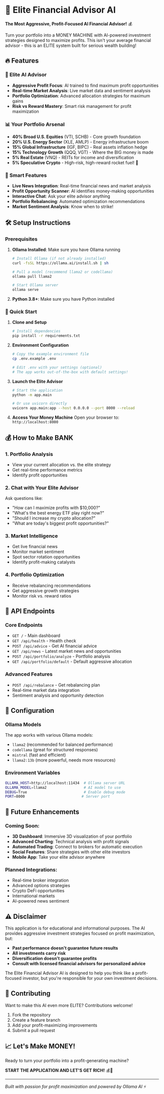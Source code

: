 # 🚀 Elite Financial Advisor AI

**The Most Aggressive, Profit-Focused AI Financial Advisor!** 💰

Turn your portfolio into a MONEY MACHINE with AI-powered investment strategies designed to maximize profits. This isn't your average financial advisor - this is an ELITE system built for serious wealth building!

## 🔥 Features

### 💎 Elite AI Advisor
- **Aggressive Profit Focus**: AI trained to find maximum profit opportunities
- **Real-time Market Analysis**: Live market data and sentiment analysis
- **Portfolio Optimization**: Advanced allocation strategies for maximum gains
- **Risk vs Reward Mastery**: Smart risk management for profit maximization

### 📊 Your Portfolio Arsenal
- **40% Broad U.S. Equities** (VTI, SCHB) - Core growth foundation
- **20% U.S. Energy Sector** (XLE, AMLP) - Energy infrastructure boom
- **15% Global Infrastructure** (IGF, BIPC) - Real assets inflation hedge
- **15% Technology Growth** (QQQ, VGT) - Where the BIG money is made
- **5% Real Estate** (VNQ) - REITs for income and diversification
- **5% Speculative Crypto** - High-risk, high-reward rocket fuel! 🚀

### 🎯 Smart Features
- **Live News Integration**: Real-time financial news and market analysis
- **Profit Opportunity Scanner**: AI identifies money-making opportunities
- **Interactive Chat**: Ask your elite advisor anything
- **Portfolio Rebalancing**: Automated optimization recommendations
- **Market Sentiment Analysis**: Know when to strike!

## 🛠️ Setup Instructions

### Prerequisites
1. **Ollama Installed**: Make sure you have Ollama running
   ```bash
   # Install Ollama (if not already installed)
   curl -fsSL https://ollama.ai/install.sh | sh
   
   # Pull a model (recommend llama2 or codellama)
   ollama pull llama2
   
   # Start Ollama server
   ollama serve
   ```

2. **Python 3.8+**: Make sure you have Python installed

### 🚀 Quick Start

1. **Clone and Setup**
   ```bash
   # Install dependencies
   pip install -r requirements.txt
   ```

2. **Environment Configuration**
   ```bash
   # Copy the example environment file
   cp .env.example .env
   
   # Edit .env with your settings (optional)
   # The app works out-of-the-box with default settings!
   ```

3. **Launch the Elite Advisor**
   ```bash
   # Start the application
   python -m app.main
   
   # Or use uvicorn directly
   uvicorn app.main:app --host 0.0.0.0 --port 8000 --reload
   ```

4. **Access Your Money Machine**
   Open your browser to: `http://localhost:8000`

## 💰 How to Make BANK

### 1. Portfolio Analysis
- View your current allocation vs. the elite strategy
- Get real-time performance metrics
- Identify profit opportunities

### 2. Chat with Your Elite Advisor
Ask questions like:
- "How can I maximize profits with $10,000?"
- "What's the best energy ETF play right now?"
- "Should I increase my crypto allocation?"
- "What are today's biggest profit opportunities?"

### 3. Market Intelligence
- Get live financial news
- Monitor market sentiment
- Spot sector rotation opportunities
- Identify profit-making catalysts

### 4. Portfolio Optimization
- Receive rebalancing recommendations
- Get aggressive growth strategies
- Monitor risk vs. reward ratios

## 🎯 API Endpoints

### Core Endpoints
- `GET /` - Main dashboard
- `GET /api/health` - Health check
- `POST /api/advice` - Get AI financial advice
- `GET /api/news` - Latest market news and opportunities
- `POST /api/portfolio/analyze` - Portfolio analysis
- `GET /api/portfolio/default` - Default aggressive allocation

### Advanced Features
- `POST /api/rebalance` - Get rebalancing plan
- Real-time market data integration
- Sentiment analysis and opportunity detection

## 🔧 Configuration

### Ollama Models
The app works with various Ollama models:
- `llama2` (recommended for balanced performance)
- `codellama` (great for structured responses)
- `mistral` (fast and efficient)
- `llama2:13b` (more powerful, needs more resources)

### Environment Variables
```bash
OLLAMA_HOST=http://localhost:11434  # Ollama server URL
OLLAMA_MODEL=llama2                 # AI model to use
DEBUG=True                          # Enable debug mode
PORT=8000                          # Server port
```

## 🚀 Future Enhancements

### Coming Soon:
- **3D Dashboard**: Immersive 3D visualization of your portfolio
- **Advanced Charting**: Technical analysis with profit signals
- **Automated Trading**: Connect to brokers for automatic execution
- **Social Features**: Share strategies with other elite investors
- **Mobile App**: Take your elite advisor anywhere

### Planned Integrations:
- Real-time broker integration
- Advanced options strategies
- Crypto DeFi opportunities
- International markets
- AI-powered news sentiment

## ⚠️ Disclaimer

This application is for educational and informational purposes. The AI provides aggressive investment strategies focused on profit maximization, but:

- **Past performance doesn't guarantee future results**
- **All investments carry risk**
- **Diversification doesn't guarantee profits**
- **Consult with licensed financial advisors for personalized advice**

The Elite Financial Advisor AI is designed to help you think like a profit-focused investor, but you're responsible for your own investment decisions.

## 🤝 Contributing

Want to make this AI even more ELITE? Contributions welcome!

1. Fork the repository
2. Create a feature branch
3. Add your profit-maximizing improvements
4. Submit a pull request

## 📈 Let's Make MONEY!

Ready to turn your portfolio into a profit-generating machine? 

**START THE APPLICATION AND LET'S GET RICH!** 💰🚀

---

*Built with passion for profit maximization and powered by Ollama AI* ⚡